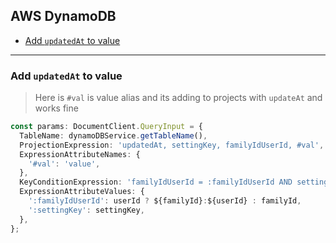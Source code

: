 ## AWS DynamoDB

* [Add `updatedAt` to value](https://github.com/Nikeweke/AWS-Expa/blob/main/dynamo-db.md#add-updatedat-to-value)

--- 

### Add `updatedAt` to value 

> Here is `#val` is value alias and its adding to projects with `updateAt` and works fine

```typescript
const params: DocumentClient.QueryInput = {
  TableName: dynamoDBService.getTableName(),
  ProjectionExpression: 'updatedAt, settingKey, familyIdUserId, #val',
  ExpressionAttributeNames: {
    '#val': 'value',
  },
  KeyConditionExpression: 'familyIdUserId = :familyIdUserId AND settingKey = :settingKey',
  ExpressionAttributeValues: {
    ':familyIdUserId': userId ? ${familyId}:${userId} : familyId,
    ':settingKey': settingKey,
  },
};
```

